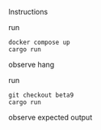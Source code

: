 Instructions

run 

```
docker compose up
cargo run
```

observe hang

run

```
git checkout beta9
cargo run
```


observe expected output